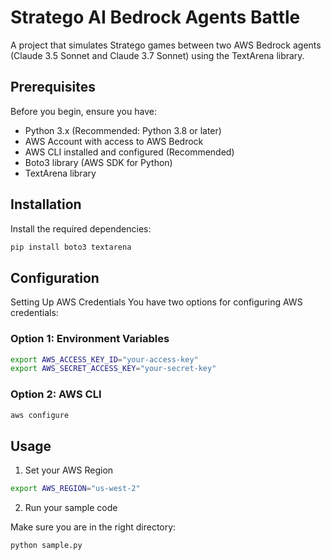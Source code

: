 # Stratego AI Bedrock Agents Battle

A project that simulates Stratego games between two AWS Bedrock agents (Claude 3.5 Sonnet and Claude 3.7 Sonnet) using the TextArena library.

## Prerequisites

Before you begin, ensure you have:

* Python 3.x (Recommended: Python 3.8 or later)
* AWS Account with access to AWS Bedrock
* AWS CLI installed and configured (Recommended)
* Boto3 library (AWS SDK for Python)
* TextArena library

## Installation

Install the required dependencies:

```bash
pip install boto3 textarena
```

## Configuration
Setting Up AWS Credentials
You have two options for configuring AWS credentials:

### Option 1: Environment Variables

```bash
export AWS_ACCESS_KEY_ID="your-access-key"
export AWS_SECRET_ACCESS_KEY="your-secret-key"
```

### Option 2: AWS CLI

```bash
aws configure
```

## Usage

1. Set your AWS Region

```bash
export AWS_REGION="us-west-2"
```

2. Run your sample code

Make sure you are in the right directory:

```bash
python sample.py
```

